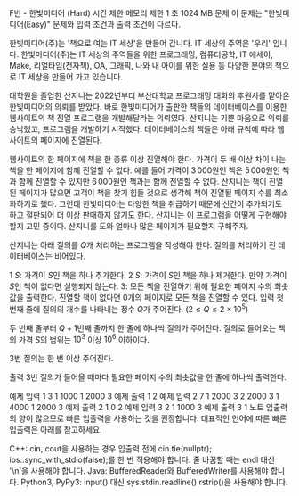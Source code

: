 F번 - 한빛미디어 (Hard)
시간 제한	메모리 제한
1 초	1024 MB
문제
이 문제는 "한빛미디어(Easy)" 문제와 입력 조건과 출력 조건이 다르다.


한빛미디어(주)는 '책으로 여는 IT 세상'을 만들어 갑니다. IT 세상의 주역은 '우리' 입니다. 한빛미디어(주)는 IT 세상의 주역들을 위한 프로그래밍, 컴퓨터공학, IT 에세이, Make, 리얼타임(전자책), OA, 그래픽, 나와 내 아이를 위한 실용 등 다양한 분야의 책으로 IT 세상을 만들어 가고 있습니다.

대학원을 졸업한 산지니는 2022년부터 부산대학교 프로그래밍 대회의 후원사를 맡아온 한빛미디어의 의뢰를 받았다. 바로 한빛미디어가 출판한 책들의 데이터베이스를 이용한 웹사이트의 책 진열 프로그램을 개발해달라는 의뢰였다. 산지니는 기쁜 마음으로 의뢰를 승낙했고, 프로그램을 개발하기 시작했다. 데이터베이스의 책들은 아래 규칙에 따라 웹사이트의 페이지에 진열된다.

웹사이트의 한 페이지에 책을 한 종류 이상 진열해야 한다.
가격이 두 배 이상 차이 나는 책을 한 페이지에 함께 진열할 수 없다. 예를 들어 가격이 $3\,000$원인 책은 $5\,000$원인 책과 함께 진열할 수 있지만 $6\,000$원인 책과는 함께 진열할 수 없다.
산지니는 책이 진열된 페이지가 많으면 고객이 책을 찾기 힘들 것으로 생각해 책이 진열될 페이지 수를 최소화하기로 했다. 그런데 한빛미디어는 다양한 책을 취급하기 때문에 신간이 추가되기도 하고 절판되어 더 이상 판매하지 않기도 한다. 산지니는 이 프로그램을 어떻게 구현해야 할지 고민 중이다. 산지니를 도와 얼마나 많은 페이지가 필요할지 구해주자.

산지니는 아래 질의를 $Q$개 처리하는 프로그램을 작성해야 한다. 질의를 처리하기 전 데이터베이스는 비어있다.

$1$ $S$: 가격이 $S$인 책을 하나 추가한다. 
$2$ $S$: 가격이 $S$인 책을 하나 제거한다. 만약 가격이 $S$인 책이 없다면 실행되지 않는다.
$3$: 모든 책을 진열하기 위해 필요한 페이지 수의 최솟값을 출력한다. 진열할 책이 없다면 $0$개의 페이지로 모든 책을 진열할 수 있다.
입력
첫 번째 줄에 질의의 개수를 나타내는 정수 $Q$가 주어진다. $(2 \leq Q \leq 2 \times 10^{5})$ 

두 번째 줄부터 $Q + 1$번째 줄까지 한 줄에 하나씩 질의가 주어진다. 질의로 들어오는 책의 가격 $S$의 범위는 $10^3$ 이상 $10^6$ 이하이다.

$3$번 질의는 한 번 이상 주어진다.

출력
$3$번 질의가 들어올 때마다 필요한 페이지 수의 최솟값을 한 줄에 하나씩 출력한다.

예제 입력 1 
3
1 1000
1 2000
3
예제 출력 1 
2
예제 입력 2 
7
1 2000
3
2 2000
3
1 4000
1 2000
3
예제 출력 2 
1
0
2
예제 입력 3 
2
1 1000
3
예제 출력 3 
1
노트
입출력의 양이 많으므로 빠른 입출력을 사용하는 것을 권장합니다. 대표적인 언어에 따른 빠른 입출력은 아래를 참고하세요.

C++: cin, cout을 사용하는 경우 입출력 전에 cin.tie(nullptr); ios::sync_with_stdio(false);를 한 번 적용해야 합니다. 줄 바꿈할 때는 endl 대신 '\n'을 사용해야 합니다.
Java: BufferedReader와 BufferedWriter를 사용해야 합니다.
Python3, PyPy3: input() 대신 sys.stdin.readline().rstrip()을 사용해야 합니다.
